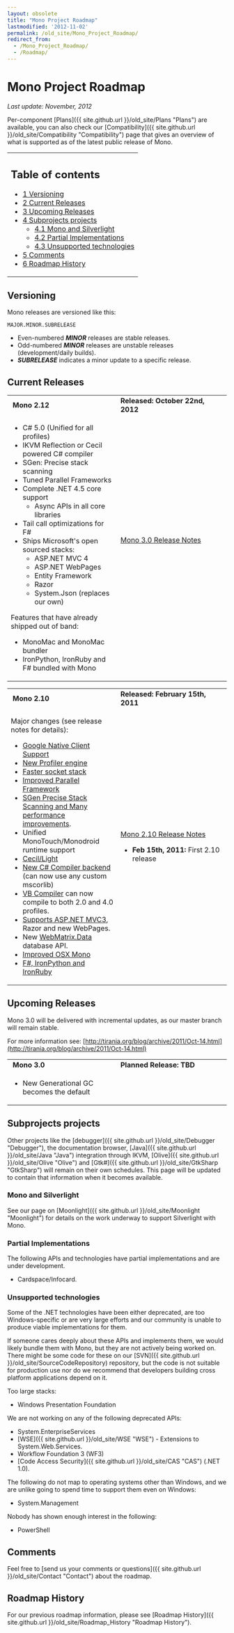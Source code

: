 ```yaml
---
layout: obsolete
title: "Mono Project Roadmap"
lastmodified: '2012-11-02'
permalink: /old_site/Mono_Project_Roadmap/
redirect_from:
  - /Mono_Project_Roadmap/
  - /Roadmap/
---
```


Mono Project Roadmap
====================

*Last update: November, 2012*

Per-component [Plans]({{ site.github.url }}/old_site/Plans "Plans") are available, you can also check our [Compatibility]({{ site.github.url }}/old_site/Compatibility "Compatibility") page that gives an overview of what is supported as of the latest public release of Mono.

<table>
<col width="100%" />
<tbody>
<tr class="odd">
<td align="left"><h2>Table of contents</h2>
<ul>
<li><a href="#versioning">1 Versioning</a></li>
<li><a href="#current-releases">2 Current Releases</a></li>
<li><a href="#upcoming-releases">3 Upcoming Releases</a></li>
<li><a href="#subprojects-projects">4 Subprojects projects</a>
<ul>
<li><a href="#mono-and-silverlight">4.1 Mono and Silverlight</a></li>
<li><a href="#partial-implementations">4.2 Partial Implementations</a></li>
<li><a href="#unsupported-technologies">4.3 Unsupported technologies</a></li>
</ul></li>
<li><a href="#comments">5 Comments</a></li>
<li><a href="#roadmap-history">6 Roadmap History</a></li>
</ul></td>
</tr>
</tbody>
</table>

Versioning
----------

Mono releases are versioned like this:

    MAJOR.MINOR.SUBRELEASE

-   Even-numbered ***MINOR*** releases are stable releases.
-   Odd-numbered ***MINOR*** releases are unstable releases (development/daily builds).
-   ***SUBRELEASE*** indicates a minor update to a specific release.

Current Releases
----------------

<table>
<col width="50%" />
<col width="50%" />
<tbody>
<tr class="odd">
<td align="left"><strong> Mono 2.12</strong></td>
<td align="left"><strong>Released: October 22nd, 2012</strong></td>
</tr>
<tr class="even">
<td align="left"><ul>
<li>C# 5.0 (Unified for all profiles)</li>
<li>IKVM Reflection or Cecil powered C# compiler</li>
<li>SGen: Precise stack scanning</li>
<li>Tuned Parallel Frameworks</li>
<li>Complete .NET 4.5 core support
<ul>
<li>Async APIs in all core libraries</li>
</ul></li>
<li>Tail call optimizations for F#</li>
<li>Ships Microsoft's open sourced stacks:
<ul>
<li>ASP.NET MVC 4</li>
<li>ASP.NET WebPages</li>
<li>Entity Framework</li>
<li>Razor</li>
<li>System.Json (replaces our own)</li>
</ul></li>
</ul>
<p>Features that have already shipped out of band:</p>
<ul>
<li>MonoMac and MonoMac bundler</li>
<li>IronPython, IronRuby and F# bundled with Mono</li>
</ul></td>
<td align="left"><p><a href="{{ site.github.url }}/old_site/Release_Notes_Mono_3.0" title="Release Notes Mono 3.0">Mono 3.0 Release Notes</a></p>
<p><br /></p></td>
</tr>
</tbody>
</table>

<table>
<col width="50%" />
<col width="50%" />
<tbody>
<tr class="odd">
<td align="left"><strong> Mono 2.10</strong></td>
<td align="left"><strong>Released: February 15th, 2011</strong></td>
</tr>
<tr class="even">
<td align="left"><p>Major changes (see release notes for details):</p>
<ul>
<li><a href="{{ site.github.url }}/old_site/Release_Notes_Mono_2.10#google-native-client-support" title="Release Notes Mono 2.10">Google Native Client Support</a></li>
<li><a href="{{ site.github.url }}/old_site/Release_Notes_Mono_2.10#new-mono-profiler" title="Release Notes Mono 2.10">New Profiler engine</a></li>
<li><a href="{{ site.github.url }}/old_site/Release_Notes_Mono_2.10#improved-socket-and-async-stack" title="Release Notes Mono 2.10">Faster socket stack</a></li>
<li><a href="{{ site.github.url }}/old_site/Release_Notes_Mono_2.10#parallel-framework-updates" title="Release Notes Mono 2.10">Improved Parallel Framework</a></li>
<li><a href="{{ site.github.url }}/old_site/Release_Notes_Mono_2.10#sgen-garbage-collector" title="Release Notes Mono 2.10">SGen Precise Stack Scanning and Many performance improvements</a>.</li>
<li>Unified MonoTouch/Monodroid runtime support</li>
<li><a href="{{ site.github.url }}/old_site/Release_Notes_Mono_2.10#cecil2flight" title="Release Notes Mono 2.10">Cecil/Light</a></li>
<li><a href="{{ site.github.url }}/old_site/Release_Notes_Mono_2.10#new-c23-compiler-backend" title="Release Notes Mono 2.10">New C# Compiler backend</a> (can now use any custom mscorlib)</li>
<li><a href="{{ site.github.url }}/old_site/Release_Notes_Mono_2.10#vb-compiler" title="Release Notes Mono 2.10">VB Compiler</a> can now compile to both 2.0 and 4.0 profiles.</li>
<li><a href="{{ site.github.url }}/old_site/Release_Notes_Mono_2.10#aspnet-mvc3-support" title="Release Notes Mono 2.10">Supports ASP.NET MVC3</a>, Razor and new WebPages.</li>
<li>New <a href="#webmatrixdata">WebMatrix.Data</a> database API.</li>
<li><a href="{{ site.github.url }}/old_site/Release_Notes_Mono_2.10#osx-updates" title="Release Notes Mono 2.10">Improved OSX Mono</a></li>
<li><a href="{{ site.github.url }}/old_site/Release_Notes_Mono_2.10#languages" title="Release Notes Mono 2.10">F#, IronPython and IronRuby</a></li>
</ul></td>
<td align="left"><p><a href="{{ site.github.url }}/old_site/Release_Notes_Mono_2.10" title="Release Notes Mono 2.10">Mono 2.10 Release Notes</a></p>
<ul>
<li><strong>Feb 15th, 2011:</strong> First 2.10 release</li>
</ul></td>
</tr>
</tbody>
</table>

Upcoming Releases
-----------------

Mono 3.0 will be delivered with incremental updates, as our master branch will remain stable.

For more information see: [http://tirania.org/blog/archive/2011/Oct-14.html](http://tirania.org/blog/archive/2011/Oct-14.html)

<table>
<col width="50%" />
<col width="50%" />
<tbody>
<tr class="odd">
<td align="left"><strong> Mono 3.0</strong></td>
<td align="left"><strong>Planned Release: TBD</strong></td>
</tr>
<tr class="even">
<td align="left"><ul>
<li>New Generational GC becomes the default</li>
</ul></td>
<td align="left"></td>
</tr>
</tbody>
</table>

Subprojects projects
--------------------

Other projects like the [debugger]({{ site.github.url }}/old_site/Debugger "Debugger"), the documentation browser, [Java]({{ site.github.url }}/old_site/Java "Java") integration through IKVM, [Olive]({{ site.github.url }}/old_site/Olive "Olive") and [Gtk\#]({{ site.github.url }}/old_site/GtkSharp "GtkSharp") will remain on their own schedules. This page will be updated to contain that information when it becomes available.

### Mono and Silverlight

See our page on [Moonlight]({{ site.github.url }}/old_site/Moonlight "Moonlight") for details on the work underway to support Silverlight with Mono.

### Partial Implementations

The following APIs and technologies have partial implementations and are under development.

-   Cardspace/Infocard.

### Unsupported technologies

Some of the .NET technologies have been either deprecated, are too Windows-specific or are very large efforts and our community is unable to produce viable implementations for them.

If someone cares deeply about these APIs and implements them, we would likely bundle them with Mono, but they are not actively being worked on. There might be some code for these on our [SVN]({{ site.github.url }}/old_site/SourceCodeRepository) repository, but the code is not suitable for production use nor do we recommend that developers building cross platform applications depend on it.

Too large stacks:

-   Windows Presentation Foundation

We are not working on any of the following deprecated APIs:

-   System.EnterpriseServices
-   [WSE]({{ site.github.url }}/old_site/WSE "WSE") - Extensions to System.Web.Services.
-   Workflow Foundation 3 (WF3)
-   [Code Access Security]({{ site.github.url }}/old_site/CAS "CAS") (.NET 1.0).

The following do not map to operating systems other than Windows, and we are unlike going to spend time to support them even on Windows:

-   System.Management

Nobody has shown enough interest in the following:

-   PowerShell

Comments
--------

Feel free to [send us your comments or questions]({{ site.github.url }}/old_site/Contact "Contact") about the roadmap.

Roadmap History
---------------

For our previous roadmap information, please see [Roadmap History]({{ site.github.url }}/old_site/Roadmap_History "Roadmap History").

